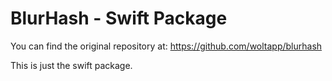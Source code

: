 # BlurHash -  Swift Package

You can find the original repository at: [https://github.com/woltapp/blurhash
](https://github.com/woltapp/blurhash)

This is just the swift package.

